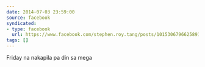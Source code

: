 ```yaml
---
date: 2014-07-03 23:59:00
source: facebook
syndicated:
- type: facebook
  url: https://www.facebook.com/stephen.roy.tang/posts/10153067966258912
tags: []
---
```


Friday na nakapila pa din sa mega
